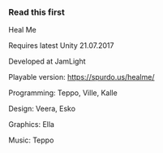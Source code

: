 ### Read this first ###

Heal Me

Requires latest Unity 21.07.2017

Developed at JamLight

Playable version: https://spurdo.us/healme/

Programming:
Teppo, Ville, Kalle

Design:
Veera, Esko

Graphics:
Ella

Music:
Teppo
